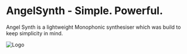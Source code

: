 # AngelSynth - Simple. Powerful.

Angel Synth is a lightweight Monophonic synthesiser which was build to keep simplicity in mind.

![Logo](https://github.com/shutstart/angelSynth/blob/master/Source/Angel%20Synth.pnghttps://github.com/shutstart/angelSynth/blob/master/Source/Angel%20Synth.png)
